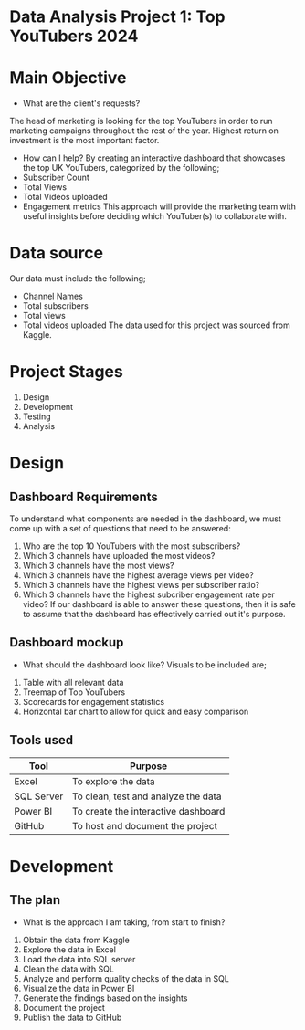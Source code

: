 # Data Analysis Project 1: Top YouTubers 2024 
# Main Objective
* What are the client's requests?

The head of marketing is looking for the top YouTubers in order to run marketing campaigns throughout the rest of the year. Highest return on investment is the most important factor.
* How can I help?
By creating an interactive dashboard that showcases the top UK YouTubers, categorized by the following;
* Subscriber Count
* Total Views
* Total Videos uploaded
* Engagement metrics
This approach will provide the marketing team with useful insights before deciding which YouTuber(s) to collaborate with.

# Data source

Our data must include the following;
* Channel Names
* Total subscribers
* Total views
* Total videos uploaded
The data used for this project was sourced from Kaggle.

# Project Stages

1. Design
2. Development
3. Testing
4. Analysis

# Design

## Dashboard Requirements
To understand what components are needed in the dashboard, we must come up with a set of questions that need to be answered:
1. Who are the top 10 YouTubers with the most subscribers?
2. Which 3 channels have uploaded the most videos?
3. Which 3 channels have the most views?
4. Which 3 channels have the highest average views per video?
5. Which 3 channels have the highest views per subscriber ratio?
6. Which 3 channels have the highest subcriber engagement rate per video?
If our dashboard is able to answer these questions, then it is safe to assume that the dashboard has effectively carried out it's purpose.

## Dashboard mockup
* What should the dashboard look like?
Visuals to be included are;
1. Table with all relevant data
2. Treemap of Top YouTubers
3. Scorecards for engagement statistics
4. Horizontal bar chart to allow for quick and easy comparison

## Tools used
| Tool | Purpose |
| --- | --- |
| Excel | To explore the data |
| SQL Server | To clean, test and analyze the data |
| Power BI | To create the interactive dashboard |
| GitHub | To host and document the project |

# Development

## The plan
* What is the approach I am taking, from start to finish?

1. Obtain the data from Kaggle
2. Explore the data in Excel
3. Load the data into SQL server
4. Clean the data with SQL
5. Analyze and perform quality checks of the data in SQL
6. Visualize the data in Power BI
7. Generate the findings based on the insights
8. Document the project
9. Publish the data to GitHub

